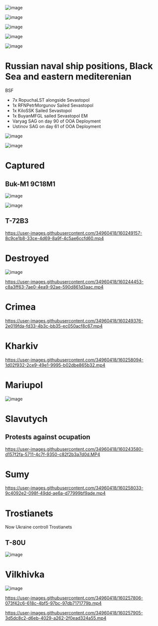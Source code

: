 ![image](https://user-images.githubusercontent.com/34960418/160235615-b1818067-0569-4042-a616-056d6d619133.png)

![image](https://user-images.githubusercontent.com/34960418/160235780-7a602925-c6b3-45f7-a3a8-f9058d21e3c7.png)

![image](https://user-images.githubusercontent.com/34960418/160243226-905c2669-7792-4ce6-a792-63db95295082.png)

![image](https://user-images.githubusercontent.com/34960418/160243680-509a0180-81c1-4274-a5a7-9c1958115593.png)

![image](https://user-images.githubusercontent.com/34960418/160248069-fab6e413-4d98-4686-a1f0-058ec0f0e8d3.png)


# Russian naval ship positions, Black Sea аnd eastern mediterenian

BSF
- 7x RopuchaLST alongside Sevastopol
- 1x RFNPetrMorgunov Sailed Sevastopol
- 1x KiloSSK Sailed Sevastopol
- 1x BuyanMFGL sailed Sevastopol
EM
- Varyag SAG on day 90 of OOA Deployment
- Ustinov SAG on day 61 of OOA Deployment

![image](https://user-images.githubusercontent.com/34960418/160250046-699bf354-a042-476f-b7d4-079366363b4c.png)

![image](https://user-images.githubusercontent.com/34960418/160250057-997c438b-83aa-4526-b6fe-a983217269eb.png)




# Captured

## Buk-M1 9C18M1

![image](https://user-images.githubusercontent.com/34960418/160238406-9e1cb853-9b2d-45dd-b04a-eb623faafea7.png)

![image](https://user-images.githubusercontent.com/34960418/160238412-eb29161d-03f4-4991-a5a4-0602798eb4dc.png)


## T-72B3 

https://user-images.githubusercontent.com/34960418/160249157-8c9ce1b8-33ce-4d69-8a9f-4c5ae6ccfd60.mp4


# Destroyed

![image](https://user-images.githubusercontent.com/34960418/160245041-cc02c6c5-1948-4862-8b1b-3b3dd3408ce8.png)

https://user-images.githubusercontent.com/34960418/160244453-c8a3ff63-7ae0-4ea9-92ae-590d861d3aac.mp4



# Crimea

https://user-images.githubusercontent.com/34960418/160249376-2e019fda-fd33-4b3c-bb35-ec050acf8c67.mp4


# Kharkiv 

https://user-images.githubusercontent.com/34960418/160258094-1d02f932-2ce9-49e1-9995-b02dbe865b32.mp4





# Mariupol 

![image](https://user-images.githubusercontent.com/34960418/160236368-02414800-ab15-4e84-9b3b-af87968663ca.png)


# Slavutych

## Protests against ocupation

https://user-images.githubusercontent.com/34960418/160243580-d157f2fa-5711-4c7f-9350-c82f2b3a7d0d.MP4


# Sumy

https://user-images.githubusercontent.com/34960418/160258033-9c4092e2-098f-49dd-ae6a-d77999bf9ade.mp4






# Trostianets

Now Ukraine controll Trostianets

## T-80U

![image](https://user-images.githubusercontent.com/34960418/160250925-429dcada-8e52-48f2-823f-8b80c48e6001.png)


# Vilkhivka

![image](https://user-images.githubusercontent.com/34960418/160257817-3c38c857-9db9-4500-bdf2-6ecefd9ad4f3.png)

https://user-images.githubusercontent.com/34960418/160257806-073f42c6-618c-4bf5-97bc-97db7171779b.mp4

https://user-images.githubusercontent.com/34960418/160257905-3d5dc8c2-d6eb-4029-a262-2f0ead324a55.mp4






